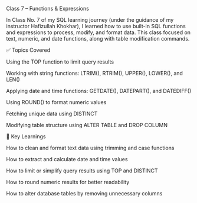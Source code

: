 Class 7 – Functions & Expressions

In Class No. 7 of my SQL learning journey (under the guidance of my instructor Hafizullah Khokhar), I learned how to use built-in SQL functions and expressions to process, modify, and format data.
This class focused on text, numeric, and date functions, along with table modification commands.

✅ Topics Covered

Using the TOP function to limit query results

Working with string functions: LTRIM(), RTRIM(), UPPER(), LOWER(), and LEN()

Applying date and time functions: GETDATE(), DATEPART(), and DATEDIFF()

Using ROUND() to format numeric values

Fetching unique data using DISTINCT

Modifying table structure using ALTER TABLE and DROP COLUMN

🧠 Key Learnings

How to clean and format text data using trimming and case functions

How to extract and calculate date and time values

How to limit or simplify query results using TOP and DISTINCT

How to round numeric results for better readability

How to alter database tables by removing unnecessary columns
